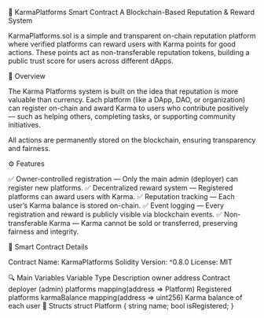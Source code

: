 🌟 KarmaPlatforms Smart Contract
A Blockchain-Based Reputation & Reward System

KarmaPlatforms.sol is a simple and transparent on-chain reputation platform where verified platforms can reward users with Karma points for good actions. These points act as non-transferable reputation tokens, building a public trust score for users across different dApps.

🧠 Overview

The Karma Platforms system is built on the idea that reputation is more valuable than currency.
Each platform (like a DApp, DAO, or organization) can register on-chain and award Karma to users who contribute positively — such as helping others, completing tasks, or supporting community initiatives.

All actions are permanently stored on the blockchain, ensuring transparency and fairness.

⚙️ Features

✅ Owner-controlled registration — Only the main admin (deployer) can register new platforms.
✅ Decentralized reward system — Registered platforms can award users with Karma.
✅ Reputation tracking — Each user’s Karma balance is stored on-chain.
✅ Event logging — Every registration and reward is publicly visible via blockchain events.
✅ Non-transferable Karma — Karma cannot be sold or transferred, preserving fairness and integrity.

🧩 Smart Contract Details

Contract Name: KarmaPlatforms
Solidity Version: ^0.8.0
License: MIT

🔍 Main Variables
Variable	Type	Description
owner	address	Contract deployer (admin)
platforms	mapping(address => Platform)	Registered platforms
karmaBalance	mapping(address => uint256)	Karma balance of each user
📜 Structs
struct Platform {
    string name;
    bool isRegistered;
}
